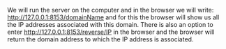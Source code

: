 We will run the server on the computer and in the browser we will write: http://127.0.0.1:8153/domainName and for this the browser will show us all the IP addresses associated with this domain.
There is also an option to enter http://127.0.0.1:8153/reverse/IP in the browser and the browser will return the domain address to which the IP address is associated.
